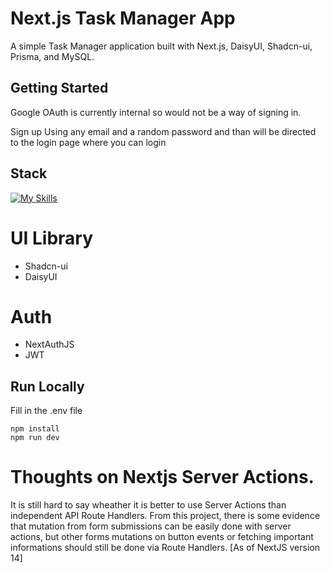 # Next.js Task Manager App

A simple Task Manager application built with Next.js, DaisyUI, Shadcn-ui, Prisma, and MySQL.

## Getting Started

Google OAuth is currently internal so would not be a way of signing in.

Sign up Using any email and a random password and than will be directed to the login page where you can login

## Stack

[![My Skills](https://skillicons.dev/icons?i=next,typescript,react,tailwind,mysql,prisma&perline=3)](https://skillicons.dev)

# UI Library
- Shadcn-ui
- DaisyUI

# Auth
- NextAuthJS
- JWT

## Run Locally

Fill in the .env file

```
npm install
npm run dev
```

# Thoughts on Nextjs Server Actions.

It is still hard to say wheather it is better to use Server Actions than independent API Route Handlers. From this project, there is some evidence that mutation from form submissions can be easily done with server actions, but other forms mutations on button events or fetching important informations should still be done via Route Handlers. [As of NextJS version 14]
